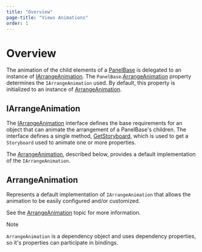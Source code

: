 ```yaml
---
title: "Overview"
page-title: "Views Animations"
order: 1
---
```

# Overview

The animation of the child elements of a [PanelBase](xref:@ActiproUIRoot.Controls.Views.Primitives.PanelBase) is delegated to an instance of [IArrangeAnimation](xref:@ActiproUIRoot.Controls.Views.IArrangeAnimation). The `PanelBase`.[ArrangeAnimation](xref:@ActiproUIRoot.Controls.Views.Primitives.PanelBase.ArrangeAnimation) property determines the `IArrangeAnimation` used. By default, this property is initialized to an instance of [ArrangeAnimation](xref:@ActiproUIRoot.Controls.Views.ArrangeAnimation).

## IArrangeAnimation

The [IArrangeAnimation](xref:@ActiproUIRoot.Controls.Views.IArrangeAnimation) interface defines the base requirements for an object that can animate the arrangement of a PanelBase's children. The interface defines a single method, [GetStoryboard](xref:@ActiproUIRoot.Controls.Views.IArrangeAnimation.GetStoryboard*), which is used to get a `Storyboard` used to animate one or more properties.

The [ArrangeAnimation](xref:@ActiproUIRoot.Controls.Views.ArrangeAnimation), described below, provides a default implementation of the `IArrangeAnimation`.

## ArrangeAnimation

Represents a default implementation of `IArrangeAnimation` that allows the animation to be easily configured and/or customized.

See the [ArrangeAnimation](arrange-animation.md) topic for more information.

> [!NOTE]
> `ArrangeAnimation` is a dependency object and uses dependency properties, so it's properties can participate in bindings.
